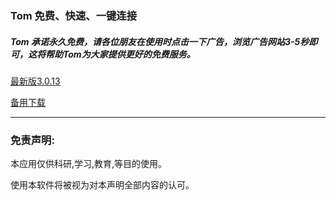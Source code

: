 ### Tom 免费、快速、一键连接

##### Tom 承诺永久免费，请各位朋友在使用时点击一下广告，浏览广告网站3-5秒即可，这将帮助Tom为大家提供更好的免费服务。

<!-- 
Googole Play下载

<a href="https://play.google.com/store/apps/details?id=me.xhss.tomvpn" rel="nofollow"><img src="https://camo.githubusercontent.com/bdaf711a93d64d0bb5e5abfc346a8b84ea47f164/68747470733a2f2f706c61792e676f6f676c652e636f6d2f696e746c2f656e5f75732f6261646765732f696d616765732f67656e657269632f656e2d706c61792d62616467652e706e67" height="60" data-canonical-src="https://play.google.com/intl/en_us/badges/images/generic/en-play-badge.png" style="max-width:100%;"></a>
-->
[最新版3.0.13](https://gitlab.com/tomxiaoha/tom/-/raw/master/apk/tom-3.0.13.apk "下载地址") 

[备用下载](https://github.com/xhssme/tom/releases/download/tomv3.0.13/tom-3.0.13.apk "备用下载")

------------------------------------------------------------------ 

### 免责声明:

本应用仅供科研,学习,教育,等目的使用。

使用本软件将被视为对本声明全部内容的认可。

